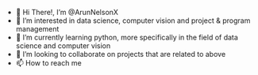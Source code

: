 - 👋 Hi There!, I’m @ArunNelsonX
- 👀 I’m interested in data science, computer vision and project & program management
- 🌱 I’m currently learning python, more specifically in the field of data science and computer vision
- 💞️ I’m looking to collaborate on projects that are related to above
- 📫 How to reach me 

<!---
ArunNelsonX/ArunNelsonX is a ✨ special ✨ repository because its `README.md` (this file) appears on your GitHub profile.
You can click the Preview link to take a look at your changes.
--->
